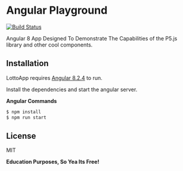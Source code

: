 # Angular Playground

[![Build Status](https://travis-ci.org/joemccann/dillinger.svg?branch=master)]()

Angular 8 App Designed To Demonstrate The Capabilities of the P5.js library and other cool components.


## Installation
LottoApp requires [Angular 8.2.4](https://angular.io/) to run.

Install the dependencies and start the angular server.

**Angular Commands**
```sh
$ npm install
$ npm run start
```

## License
MIT

**Education Purposes, So Yea Its Free!**
